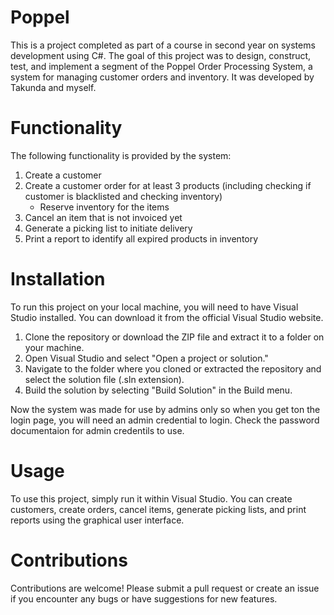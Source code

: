 # Poppel

This is a project completed as part of a course in second year on systems development using C#. The goal of this project was to design, construct, test, and implement a segment of the Poppel Order Processing System, a system for managing customer orders and inventory. It was developed by Takunda and myself.

# Functionality

The following functionality is provided by the system:

1. Create a customer
2. Create a customer order for at least 3 products (including checking if customer is blacklisted and checking inventory)
   - Reserve inventory for the items
3. Cancel an item that is not invoiced yet
4. Generate a picking list to initiate delivery
5. Print a report to identify all expired products in inventory

# Installation
To run this project on your local machine, you will need to have Visual Studio installed. You can download it from the official Visual Studio website.

1. Clone the repository or download the ZIP file and extract it to a folder on your machine.
2. Open Visual Studio and select "Open a project or solution."
3. Navigate to the folder where you cloned or extracted the repository and select the solution file (.sln extension).
4. Build the solution by selecting "Build Solution" in the Build menu.

Now the system was made for use by admins only so when you get ton the login page, you will need an admin credential to login. Check the password documentaion for admin credentils to use.

# Usage
To use this project, simply run it within Visual Studio. You can create customers, create orders, cancel items, generate picking lists, and print reports using the graphical user interface.

# Contributions
Contributions are welcome! Please submit a pull request or create an issue if you encounter any bugs or have suggestions for new features.
